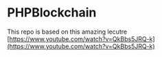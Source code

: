 # PHPBlockchain

  This repo is based on this amazing lecutre [https://www.youtube.com/watch?v=QkBbs5JRQ-k](https://www.youtube.com/watch?v=QkBbs5JRQ-k)
